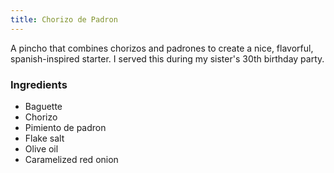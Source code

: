 ```yaml
---
title: Chorizo de Padron
---
```

A pincho that combines chorizos and padrones to create a nice, flavorful, spanish-inspired starter. I served this during my sister's 30th birthday party.

### Ingredients
- Baguette
- Chorizo
- Pimiento de padron
- Flake salt
- Olive oil
- Caramelized red onion